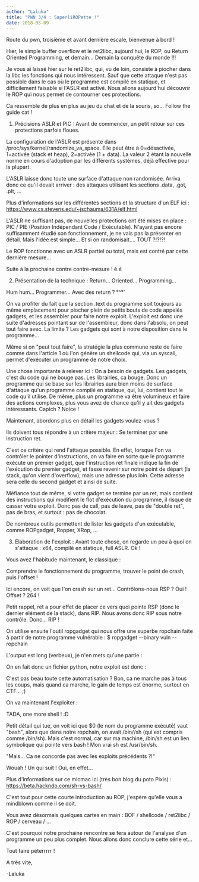 ```yaml
---
author: "Laluka"
title: "PWN 3/4 : SaperliROPette !"
date: 2018-05-09
---
```


Route du pwn, troisième et avant dernière escale, bienvenue à bord !

Hier, le simple buffer overflow et le ret2libc, aujourd'hui, le ROP, ou Return Oriented Programming, et demain... Demain la conquête du monde !!!

Je vous ai laissé hier sur le ret2libc, qui, vu de loin, consiste à piocher dans la libc les fonctions qui nous intéressent. Sauf que cette attaque n'est pas possible dans le cas où le programme est compilé en statique, et difficilement faisable si l'ASLR est activé. Nous allons aujourd'hui découvrir le ROP qui nous permet de contourner ces protections.

Ca ressemble de plus en plus au jeu du chat et de la souris, so... Follow the guide cat !

1. Précisions ASLR et PIC :
Avant de commencer, un petit retour sur ces protections parfois floues.

La configuration de l'ASLR est présente dans /proc/sys/kernel/randomize_va_space. Elle peut être à 0=désactivée, 1=activée (stack et heap), 2=activée (1 + data). La valeur 2 étant la nouvelle norme en cours d'adoption par les différents systèmes, déjà effective pour la plupart.

L'ASLR laisse donc toute une surface d'attaque non randomisée. Arriva donc ce qu'il devait arriver : des attaques utilisant les sections .data, .got, .plt, ...

Plus d'informations sur les différentes sections et la structure d'un ELF ici : https://www.cs.stevens.edu/~jschauma/631A/elf.html

L'ASLR ne suffisant pas, de nouvelles protections ont été mises en place : PIC / PIE (Position Indépendant Code / Exécutable). N'ayant pas encore suffisamment étudié son fonctionnement, je ne vais pas la présenter en détail. Mais l'idée est simple... Et si on randomisait.... TOUT ?!?!?!

Le ROP fonctionne avec un ASLR partiel ou total, mais est contré par cette dernière mesure...

Suite à la prochaine contre contre-mesure ! è.é

2. Présentation de la technique :
Return... Oriented... Programming...

Hum hum... Programmer... Avec des return ? °^°'

On va profiter du fait que la section .text du programme soit toujours au même emplacement pour piocher plein de petits bouts de code appelés gadgets, et les assembler pour faire notre exploit. L'exploit est donc une suite d'adresses pointant sur de l'assembleur, donc dans l'absolu, on peut tout faire avec. La limite ? Les gadgets qui sont à notre disposition dans le programme...

Même si on "peut tout faire", la stratégie la plus commune reste de faire comme dans l'article 1 où l'on génère un shellcode qui, via un syscall, permet d'exécuter un programme de notre choix.

Une chose importante à relever ici : On a besoin de gadgets. Les gadgets, c'est du code qui ne bouge pas. Les librairies, ca bouge. Donc un programme qui se base sur les librairies aura bien moins de surface d'attaque qu'un programme compilé en statique, qui, lui, contient tout le code qu'il utilise. De même, plus un programme va être volumineux et faire des actions complexes, plus vous avez de chance qu'il y ait des gadgets intéressants. Capich ? Noice !

Maintenant, abordons plus en détail les gadgets voulez-vous ?

Ils doivent tous répondre à un critère majeur : Se terminer par une instruction ret.

C'est ce critère qui rend l'attaque possible. En effet, lorsque l'on va contrôler le pointer d'instructions, on va faire en sorte que le programme exécute un premier gadget, que l'instruction ret finale indique la fin de l'exécution du premier gadget, et fasse revenir sur notre point de départ (la stack, qu'on vient d'overflow), mais une adresse plus loin. Cette adresse sera celle du second gadget et ainsi de suite.

Méfiance tout de même, si votre gadget se termine par un ret, mais contient des instructions qui modifient le flot d'exécution du programme, il risque de casser votre exploit. Donc pas de call, pas de leave, pas de "double ret", pas de bras, et surtout : pas de chocolat.

De nombreux outils permettent de lister les gadgets d'un exécutable, comme ROPgadget, Ropper, XRop, ...

3. Elaboration de l'exploit :
Avant toute chose, on regarde un peu à quoi on s'attaque : x64, compilé en statique, full ASLR. Ok !

Vous avez l'habitude maintenant, le classique :

Comprendre le fonctionnement du programme, trouver le point de crash, puis l'offset !

Ici encore, on voit que l'on crash sur un ret... Contrôlons-nous RSP ? Oui ! Offset ? 264 !

Petit rappel, ret a pour effet de placer ce vers quoi pointe RSP (donc le dernier élément de la stack), dans RIP. Nous avons donc RIP sous notre contrôle. Donc... RIP !

On utilise ensuite l'outil ropgadget qui nous offre une superbe ropchain faite à partir de notre programme vulnérable : $ ropgadget --binary vuln --ropchain

L'output est long (verbeux), je n'en mets qu'une partie :

On en fait donc un fichier python, notre exploit est donc :

C'est pas beau toute cette automatisation ? Bon, ca ne marche pas à tous les coups, mais quand ca marche, le gain de temps est énorme, surtout en CTF... ;)

On va maintenant l'exploiter :

TADA, one more shell ! :D

Petit détail qui tue, on voit ici que $0 (le nom du programme exécuté) vaut "bash", alors que dans notre ropchain, on avait /bin//sh (qui est compris comme /bin/sh). Mais c'est normal, car sur ma machine, /bin/sh est un lien symbolique qui pointe vers bash ! Mon vrai sh est /usr/bin/sh.

"Mais... Ca ne concorde pas avec les exploits précédents ?!"

Wouah ! Un qui suit ! Oui, en effet...

Plus d'informations sur ce micmac ici (très bon blog du poto Pixis) : https://beta.hackndo.com/sh-vs-bash/

C'est tout pour cette courte introduction au ROP, j'espère qu'elle vous a mindblown comme il se doit.

Vous avez désormais quelques cartes en main : BOF / shellcode / ret2libc / ROP / cerveau / ...

C'est pourquoi notre prochaine rencontre se fera autour de l'analyse d'un programme un peu plus complet. Nous allons donc conclure cette série et...

Tout faire péterrrrr !

A très vite,

-Laluka
